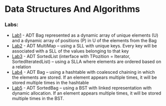 
# Data Structures And Algorithms

### Labs:
 - [Lab1](https://github.com/razvanpetruta/UniversityProjects/tree/main/Year_1/Semester_2/Data_Structures_And_Algorithms/Lab1_ADT_Bag) - ADT Bag represented as a dynamic array of unique elements (U) and a dynamic array of positions (P) in U of the elements from the Bag
 - [Lab2](https://github.com/razvanpetruta/UniversityProjects/tree/main/Year_1/Semester_2/Data_Structures_And_Algorithms/Lab2_ADT_Multimap) - ADT MultiMap – using a SLL with unique keys. Every key will be associated with a SLL of the values belonging to that key
 - [Lab3](https://github.com/razvanpetruta/UniversityProjects/tree/main/Year_1/Semester_2/Data_Structures_And_Algorithms/Lab3_ADT_SortedList) - ADT SortedList (interface with TPozition = Iterator, SortedIteratedList) – using a SLLA where elements are ordered based on a relation
 - [Lab4](https://github.com/razvanpetruta/UniversityProjects/tree/main/Year_1/Semester_2/Data_Structures_And_Algorithms/Lab4_ADT_Bag) - ADT Bag – using a hashtable with coalesced chaining in which the elements are stored. If an element appears multiple times, it will be stored multiple times in the hashtable
 - [Lab5](https://github.com/razvanpetruta/UniversityProjects/tree/main/Year_1/Semester_2/Data_Structures_And_Algorithms/Lab5_ADT_SortedBag) - ADT SortedBag – using a BST with linked representation with dynamic allocation. If an element appears multiple times, it will be stored multiple times in the BST.
